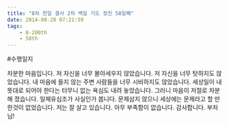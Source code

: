 ```yaml
---
title: "8차 천일 결사 2차 백일 기도 정진 58일째"
date: 2014-08-28 07:21:59
tags:
    - 8-200th
    - 58th
---
```


#수행일지

차분한 마음입니다. 저 자신을 너무 몰아세우지 않았습니다. 저 자신을 너무 탓하지도 않았습니다. 내 마음에 들지 않는 주변 사람들을 너무 시비하지도 않았습니다. 세상일이 내 뜻대로 되어야 한다는 터무니 없는 욕심도 내려 놓았습니다. 그러니 마음이 저절로 차분해 졌습니다. 일체유심조가 사실인가 봅니다. 문제삼지 않으니 세상에는 문제라고 할 만한것이 없었습니다. 저는 잘 살고 있습니다. 아무 부족함이 없습니다. 감사합니다. 부처님!
